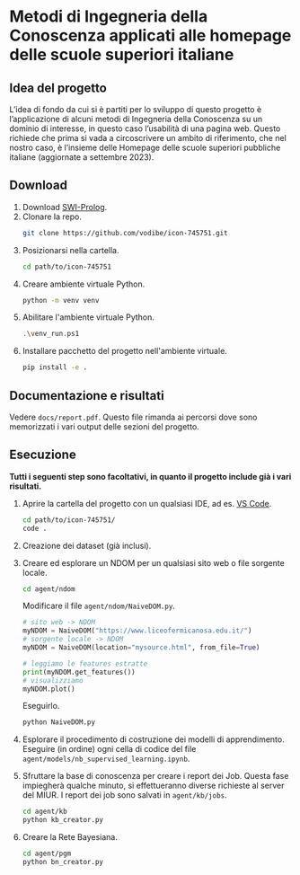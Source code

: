 # Metodi di Ingegneria della Conoscenza applicati alle homepage delle scuole superiori italiane

## Idea del progetto
L’idea di fondo da cui si è partiti per lo sviluppo di questo progetto è l’applicazione di alcuni metodi di Ingegneria della Conoscenza su un dominio di interesse, in questo caso l’usabilità di una pagina web. Questo richiede che prima si vada a circoscrivere un ambito di riferimento, che nel nostro caso, è l’insieme delle Homepage delle scuole superiori pubbliche italiane (aggiornate a settembre 2023).

## Download
1. Download [SWI-Prolog](https://www.swi-prolog.org/Download.html).
2. Clonare la repo.
   ```bash
   git clone https://github.com/vodibe/icon-745751.git
   ```
3. Posizionarsi nella cartella.
   ```bash
   cd path/to/icon-745751
   ```
4. Creare ambiente virtuale Python.
   ```bash
   python -m venv venv
   ```
5. Abilitare l'ambiente virtuale Python. 
   ```bash
   .\venv_run.ps1
   ```
6. Installare pacchetto del progetto nell'ambiente virtuale. 
   ```bash
   pip install -e .
   ```
   
## Documentazione e risultati
Vedere `docs/report.pdf`. Questo file rimanda ai percorsi dove sono memorizzati i vari output delle sezioni del progetto.

## Esecuzione

**Tutti i seguenti step sono facoltativi, in quanto il progetto include già i vari risultati.**

1. Aprire la cartella del progetto con un qualsiasi IDE, ad es. [VS Code](https://code.visualstudio.com/). 
   ```bash
   cd path/to/icon-745751/
   code .
   ```
2. Creazione dei dataset (già inclusi).
3. Creare ed esplorare un NDOM per un qualsiasi sito web o file sorgente locale.
   ```bash
   cd agent/ndom
   ```
   Modificare il file `agent/ndom/NaiveDOM.py`.
   ```python
   # sito web -> NDOM
   myNDOM = NaiveDOM("https://www.liceofermicanosa.edu.it/")
   # sorgente locale -> NDOM
   myNDOM = NaiveDOM(location="mysource.html", from_file=True)

   # leggiamo le features estratte
   print(myNDOM.get_features())
   # visualizziamo
   myNDOM.plot()
   ```
   Eseguirlo.
   ```bash
   python NaiveDOM.py
   ```
4. Esplorare il procedimento di costruzione dei modelli di apprendimento.
   Eseguire (in ordine) ogni cella di codice del file `agent/models/nb_supervised_learning.ipynb`.

5. Sfruttare la base di conoscenza per creare i report dei Job. Questa fase impiegherà qualche minuto, si effettueranno diverse richieste al server del MIUR. I report dei job sono salvati in `agent/kb/jobs`.
   ```bash
   cd agent/kb
   python kb_creator.py
   ```
6. Creare la Rete Bayesiana.
   ```bash
   cd agent/pgm
   python bn_creator.py
   ```
     
   
